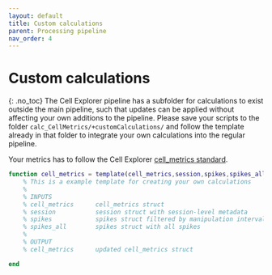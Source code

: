 ```yaml
---
layout: default
title: Custom calculations
parent: Processing pipeline
nav_order: 4
---
```

# Custom calculations
{: .no_toc}
The Cell Explorer pipeline has a subfolder for calculations to exist outside the main pipeline, such that updates can be applied without affecting your own additions to the pipeline. Please save your scripts to the folder `calc_CellMetrics/+customCalculations/` and follow the template already in that folder to integrate your own calculations into the regular pipeline.

Your metrics has to follow the Cell Explorer [cell_metrics standard](/pipeline/your-own-metrics/).

```m
function cell_metrics = template(cell_metrics,session,spikes,spikes_all)
    % This is a example template for creating your own calculations
    %
    % INPUTS
    % cell_metrics      cell_metrics struct
    % session           session struct with session-level metadata
    % spikes            spikes struct filtered by manipulation intervals
    % spikes_all        spikes struct with all spikes
    %
    % OUTPUT
    % cell_metrics      updated cell_metrics struct

end
```